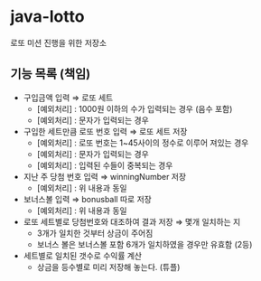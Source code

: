# java-lotto
로또 미션 진행을 위한 저장소

## 기능 목록 (책임) 

* 구입금액 입력  ⇒ 로또 세트
    * [예외처리] : 1000원 이하의 수가 입력되는 경우 (음수 포함)
    * [예외처리] : 문자가 입력되는 경우
* 구입한 세트만큼 로또 번호 입력 ⇒ 로또 세트 저장
    * [예외처리] : 로또 번호는 1~45사이의 정수로 이루어 져있는 경우
    * [예외처리] : 문자가 입력되는 경우
    * [예외처리] : 입력된 수들이 중복되는 경우
* 지난 주 당첨 번호 입력 ⇒ winningNumber 저장
    * [예외처리] : 위 내용과 동일
* 보너스볼 입력 ⇒ bonusball 따로 저장
    * [예외처리] : 위 내용과 동일
* 로또 세트별로 당첨번호와 대조하여 결과 저장 ⇒ 몇개 일치하는 지
    * 3개가 일치한 것부터 상금이 주어짐
    * 보너스 볼은 보너스볼 포함 6개가 일치하였을 경우만 유효함 (2등)
* 세트별로 일치된 갯수로 수익률 계산
    * 상금을 등수별로 미리 저장해 놓는다.  (튜플)
